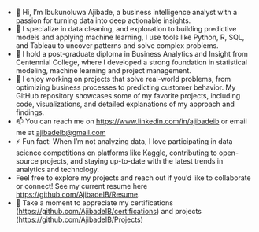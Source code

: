 - 👋 Hi, I’m Ibukunoluwa Ajibade, a business intelligence analyst with a passion for turning data into deep actionable insights.
- 👀 I specialize in data cleaning, and exploration to building predictive models and applying machine learning, I use tools like Python, R, SQL, and Tableau to uncover patterns and solve complex problems.
- 🌱 I hold a post-graduate diploma in Business Analytics and Insight from Centennial College, where I developed a strong foundation in statistical modeling, machine learning and project management.
- 💞️ I enjoy working on projects that solve real-world problems, from optimizing business processes to predicting customer behavior. My GitHub repository showcases some of my favorite projects, including code, visualizations, and detailed explanations of my approach and findings.
- 📫 You can reach me on https://www.linkedin.com/in/ajibadeib or email me at ajibadeib@gmail.com
- ⚡ Fun fact: When I’m not analyzing data, I love participating in data science competitions on platforms like Kaggle, contributing to open-source projects, and staying up-to-date with the latest trends in analytics and technology.
- Feel free to explore my projects and reach out if you’d like to collaborate or connect! See my current resume here https://github.com/AjibadeIB/Resume.
- 👀 Take a moment to appreciate my certifications (https://github.com/AjibadeIB/certifications) and projects (https://github.com/AjibadeIB/Projects)
<!---
AjibadeIB/AjibadeIB is a ✨ special ✨ repository because its `README.md` (this file) appears on your GitHub profile.
You can click the Preview link to take a look at your changes.
--->
